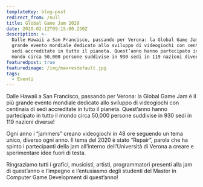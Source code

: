 ```yaml
---
templateKey: blog-post
redirect_from: /null
title: Global Game Jam 2020
date: 2020-02-12T09:15:00.230Z
description: >-
  Dalle Hawaii a San Francisco, passando per Verona: la Global Game Jam è il più
  grande evento mondiale dedicato allo sviluppo di videogiochi con centinaia di
  sedi accreditate in tutto il pianeta. Quest’anno hanno partecipato in tutto il
  mondo circa 50,000 persone suddivise in 930 sedi in 119 nazioni diverse!
featuredpost: true
featuredimage: /img/maxresdefault.jpg
tags:
  - Eventi
---
```

Dalle Hawaii a San Francisco, passando per Verona: la Global Game Jam è il più grande evento mondiale dedicato allo sviluppo di videogiochi con centinaia di sedi accreditate in tutto il pianeta. Quest’anno hanno partecipato in tutto il mondo circa 50,000 persone suddivise in 930 sedi in 119 nazioni diverse!



Ogni anno i “jammers” creano videogiochi in 48 ore seguendo un tema unico, diverso ogni anno. Il tema del 2020 è stato “Repair”, parola che ha spinto i partecipanti della jam all’interno dell’Università di Verona a creare e sperimentare idee fuori di testa.

Ringraziamo tutti i grafici, musicisti, artisti, programmatori presenti alla jam di quest’anno e l’impegno e l’entusiasmo degli studenti del Master in Computer Game Development di quest’anno!
